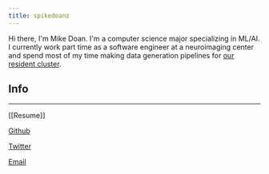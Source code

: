 ```yaml
---
title: spikedoanz
---
```

Hi there, I'm Mike Doan. I'm a computer science major specializing in ML/AI. I currently work part time as a software engineer at a neuroimaging center and spend most of my time making data generation pipelines for [our resident cluster](https://arctic.gsu.edu/). 

## Info ##
---

[[Resume]]

[Github](www.github.com/spikedoanz/)

[Twitter](www.twitter.com/spikedoanz)

[Email](mailto:spikedoanz@gmail.com)